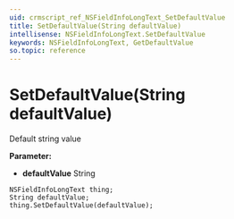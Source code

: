 ```yaml
---
uid: crmscript_ref_NSFieldInfoLongText_SetDefaultValue
title: SetDefaultValue(String defaultValue)
intellisense: NSFieldInfoLongText.SetDefaultValue
keywords: NSFieldInfoLongText, GetDefaultValue
so.topic: reference
---
```


# SetDefaultValue(String defaultValue)

Default string value

**Parameter:** 
* **defaultValue** String

```crmscript
NSFieldInfoLongText thing;
String defaultValue;
thing.SetDefaultValue(defaultValue);
```

